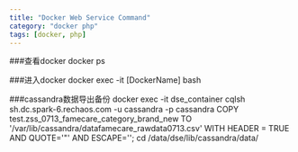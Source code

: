 ```yaml
---
title: "Docker Web Service Command"
category: "docker php"
tags: [docker, php]
---
```


###查看docker
docker ps

###进入docker
docker exec -it [DockerName] bash


###cassandra数据导出备份
docker exec -it dse_container cqlsh sh.dc.spark-6.rechaos.com  -u cassandra -p cassandra
COPY test.zss_0713_famecare_category_brand_new TO '/var/lib/cassandra/datafamecare_rawdata0713.csv' WITH HEADER = TRUE AND QUOTE='"' AND ESCAPE='\';
cd /data/dse/lib/cassandra/data/



